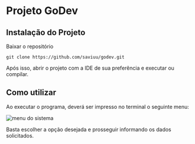 # Projeto GoDev
## Instalação do Projeto
Baixar o repositório
```
git clone https://github.com/saviuu/godev.git
```
Após isso, abrir o projeto com a IDE de sua preferência e executar ou compilar.

## Como utilizar
Ao executar o programa, deverá ser impresso no terminal o seguinte menu:

![menu do sistema](https://i.imgur.com/33inxf6.png)

Basta escolher a opção desejada e prosseguir informando os dados solicitados.
